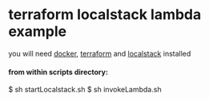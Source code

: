 # terraform localstack lambda example
you will need [docker](https://www.docker.com/), [terraform](https://www.terraform.io/) and [localstack](https://github.com/localstack/localstack) installed

#### from within scripts directory:
$ sh startLocalstack.sh
$ sh invokeLambda.sh
